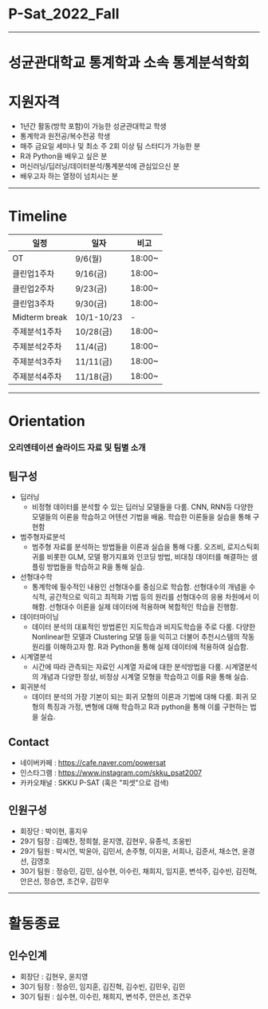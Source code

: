 # P-Sat_2022_Fall

-------------------------------------------
# 성균관대학교 통계학과 소속 통계분석학회

# 지원자격
* 1년간 활동(방학 포함)이 가능한 성균관대학교 학생
* 통계학과 원전공/복수전공 학생
* 매주 금요일 세미나 및 최소 주 2회 이상 팀 스터디가 가능한 분
* R과 Python을 배우고 싶은 분
* 머신러닝/딥러닝/데이터분석/통계분석에 관심있으신 분
* 배우고자 하는 열정이 넘치시는 분
-------------------------------------------
# Timeline

|일정|일자|비고|
|------|---|---|
|OT|9/6(월)|18:00~|
|클린업1주차|9/16(금)|18:00~|
|클린업2주차|9/23(금)|18:00~|
|클린업3주차|9/30(금)|18:00~|
|Midterm break|10/1-10/23|-|
|주제분석1주차|10/28(금)|18:00~|
|주제분석2주차|11/4(금)|18:00~|
|주제분석3주차|11/11(금)|18:00~|
|주제분석4주차|11/18(금)|18:00~|
-------------------------------------------
# Orientation
### 오리엔테이션 슬라이드 자료 및 팀별 소개

## 팀구성
* 딥러닝
  - 비정형 데이터를 분석할 수 있는 딥러닝 모델들을 다룸. CNN, RNN등 다양한 모델들의 이론을 학습하고 어텐션 기법을 배움. 학습한 이론들을 실습을 통해 구현함
* 범주형자료분석
  - 범주형 자료를 분석하는 방법들을 이론과 실습을 통해 다룸.
오즈비, 로지스틱회귀를 비롯한 GLM, 모델 평가지표와 인코딩 방법, 비대칭 데이터를 해결하는 샘플링 방법들을 학습하고 R을 통해 실습.
* 선형대수학
  - 통계학에 필수적인 내용인 선형대수를 중심으로 학습함. 선형대수의 개념을 수식적, 공간적으로 익히고 최적화 기법 등의 원리를 선형대수의 응용 차원에서 이해함. 선형대수 이론을 실제 데이터에 적용하며 복합적인 학습을 진행함.
* 데이터마이닝
  - 데이터 분석의 대표적인 방법론인 지도학습과 비지도학습을 주로 다룸. 다양한 Nonlinear한 모델과 Clustering 모델 등을 익히고 더불어 추천시스템의 작동 원리를 이해하고자 함. R과 Python을 통해 실제 데이터에 적용하여 실습함.
* 시계열분석
  - 시간에 따라 관측되는 자료인 시계열 자료에 대한 분석방법을 다룸. 시계열분석의 개념과 다양한 정상, 비정상 시계열 모형을 학습하고 이를 R을 통해 실습.
* 회귀분석
  - 데이터 분석의 가장 기본이 되는 회귀 모형의 이론과 기법에 대해 다룸. 회귀 모형의 특징과 가정, 변형에 대해 학습하고 R과 python을 통해 이를 구현하는 법을 실습.

## Contact
* 네이버카페 : https://cafe.naver.com/powersat
* 인스타그램 : https://www.instagram.com/skku_psat2007
* 카카오채널 : SKKU P-SAT (혹은 "피셋"으로 검색)

## 인원구성
* 회장단 : 박이현, 홍지우
* 29기 팀장 : 김예찬, 정희철, 윤지영, 김현우, 유종석, 조웅빈
* 29기 팀원 : 박시언, 박윤아, 김민서, 손주형, 이지윤, 서희나, 김준서, 채소연, 윤경선, 김영호
* 30기 팀원 : 정승민, 김민, 심수현, 이수린, 채희지, 임지훈, 변석주, 김수빈, 김진혁, 안은선, 정승연, 조건우, 김민우
---------------------------------------------------------
# 활동종료

## 인수인계
* 회장단 : 김현우, 윤지영
* 30기 팀장 : 정승민, 임지훈, 김진혁, 김수빈, 김민우, 김민
* 30기 팀원 : 심수현, 이수린, 채희지, 변석주, 안은선, 조건우
